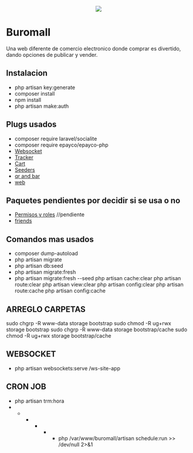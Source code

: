 <p align="center"><img src="https://buromall.com/imagens/logos/web-logo.png"></p>

# Buromall

Una web diferente de comercio electronico donde comprar es divertido, dando opciones de publicar y vender.

## Instalacion
- php artisan key:generate
- composer install
- npm install
- php artisan make:auth

## Plugs usados
- composer require laravel/socialite
- composer require epayco/epayco-php
- [Websocket](https://docs.beyondco.de/laravel-websockets/)
- [Tracker](https://github.com/antonioribeiro/tracker)
- [Cart](https://github.com/darryldecode/laravelshoppingcart)
- [Seeders](https://packagist.org/packages/orangehill/iseed)
- [qr and bar](https://github.com/codeitnowin/barcode-generator)
- [web](https://www.kodementor.com/upload-multiple-images-in-laravel-5-7-tutorial/)
## Paquetes pendientes por decidir si se usa o no
- [Permisos y roles](https://github.com/spatie/laravel-permission) //pendiente
- [friends](https://github.com/hootlex/laravel-friendships?ref=madewithlaravel.com)

## Comandos mas usados
- composer dump-autoload
- php artisan migrate
- php artisan db:seed
- php artisan migrate:fresh
- php artisan migrate:fresh --seed
php artisan cache:clear
php artisan route:clear
php artisan view:clear
php artisan config:clear
php artisan route:cache
php artisan config:cache
## ARREGLO CARPETAS
sudo chgrp -R www-data storage bootstrap
sudo chmod -R ug+rwx storage bootstrap
sudo chgrp -R www-data storage bootstrap/cache
sudo chmod -R ug+rwx storage bootstrap/cache
## WEBSOCKET
- php artisan websockets:serve /ws-site-app

## CRON JOB
- php artisan trm:hora
- * * * * * php /var/www/buromall/artisan schedule:run >> /dev/null 2>&1






